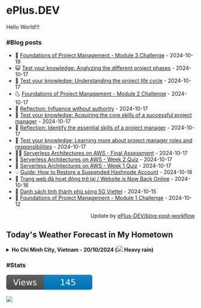 # ePlus.DEV

Hello World!!!

### #Blog posts

- 🧰 [Foundations of Project Management - Module 3 Challenge](https://eplus.dev/foundations-of-project-management-module-3-challenge) - 2024-10-19 
- 😺 [Test your knowledge: Analyzing the different project phases](https://eplus.dev/test-your-knowledge-analyzing-the-different-project-phases) - 2024-10-17 
- 🗽 [Test your knowledge: Understanding the project life cycle](https://eplus.dev/test-your-knowledge-understanding-the-project-life-cycle) - 2024-10-17 
- 🌜 [Foundations of Project Management - Module 2 Challenge](https://eplus.dev/foundations-of-project-management-module-2-challenge) - 2024-10-17 
- 📝 [Reflection: Influence without authority](https://eplus.dev/reflection-influence-without-authority) - 2024-10-17 
- 🚀 [Test your knowledge: Acquiring the core skills of a successful project manager](https://eplus.dev/test-your-knowledge-acquiring-the-core-skills-of-a-successful-project-manager) - 2024-10-17 
- 💼 [Reflection: Identify the essential skills of a project manager](https://eplus.dev/reflection-identify-the-essential-skills-of-a-project-manager) - 2024-10-17 
- 🦣 [Test your knowledge: Learning more about project manager roles and responsibilities](https://eplus.dev/test-your-knowledge-learning-more-about-project-manager-roles-and-responsibilities) - 2024-10-17 
- 👨‍🏫 [Serverless Architectures on AWS - Final Assessment](https://eplus.dev/serverless-architectures-on-aws-final-assessment) - 2024-10-17 
- 🔭 [Serverless Architectures on AWS - Week 2 Quiz](https://eplus.dev/serverless-architectures-on-aws-week-2-quiz) - 2024-10-17 
- 🤡 [Serverless Architectures on AWS - Week 1 Quiz](https://eplus.dev/serverless-architectures-on-aws-week-1-quiz) - 2024-10-17 
- 💡 [Guide: How to Restore a Suspended Hashnode Account](https://eplus.dev/guide-how-to-restore-a-suspended-hashnode-account) - 2024-10-16 
- 🦣 [Trang web đã hoạt động trở lại / Website is Now Back Online](https://eplus.dev/trang-web-da-hoat-dong-tro-lai-website-is-now-back-online) - 2024-10-16 
- 💪 [Danh sách tỉnh thành phủ sóng 5G Viettel](https://eplus.dev/danh-sach-tinh-thanh-phu-song-5g-viettel) - 2024-10-15 
- 🤡 [Foundations of Project Management - Module 1 Challenge](https://eplus.dev/foundations-of-project-management-module-1-challenge) - 2024-10-12 


<div align="right">
    Update by <a target="_blank" href="https://github.com/ePlus-DEV/blog-post-workflow">ePlus-DEV/blog-post-workflow</a>
</div>


## Today's Weather Forecast in My Hometown



<details>
    <summary><b>Ho Chi Minh City, Vietnam - 20/10/2024 (<img src="https://cdn.weatherapi.com/weather/64x64/day/308.png" width="25" /> Heavy rain)</b>
    </summary>

    
<table>
    <tr>
        <th>Hour</th>
        <td>00:00</td><td>01:00</td><td>02:00</td><td>03:00</td><td>04:00</td><td>05:00</td><td>06:00</td><td>07:00</td><td>08:00</td><td>09:00</td><td>10:00</td><td>11:00</td><td>12:00</td><td>13:00</td><td>14:00</td><td>15:00</td><td>16:00</td><td>17:00</td><td>18:00</td><td>19:00</td><td>20:00</td><td>21:00</td><td>22:00</td><td>23:00</td>
    </tr>
    <tr>
        <th>Weather</th>
        <td><img src="https://cdn.weatherapi.com/weather/64x64/night/116.png"></img></td><td><img src="https://cdn.weatherapi.com/weather/64x64/night/116.png"></img></td><td><img src="https://cdn.weatherapi.com/weather/64x64/night/116.png"></img></td><td><img src="https://cdn.weatherapi.com/weather/64x64/night/113.png"></img></td><td><img src="https://cdn.weatherapi.com/weather/64x64/night/119.png"></img></td><td><img src="https://cdn.weatherapi.com/weather/64x64/night/176.png"></img></td><td><img src="https://cdn.weatherapi.com/weather/64x64/day/176.png"></img></td><td><img src="https://cdn.weatherapi.com/weather/64x64/day/176.png"></img></td><td><img src="https://cdn.weatherapi.com/weather/64x64/day/296.png"></img></td><td><img src="https://cdn.weatherapi.com/weather/64x64/day/353.png"></img></td><td><img src="https://cdn.weatherapi.com/weather/64x64/day/176.png"></img></td><td><img src="https://cdn.weatherapi.com/weather/64x64/day/353.png"></img></td><td><img src="https://cdn.weatherapi.com/weather/64x64/day/353.png"></img></td><td><img src="https://cdn.weatherapi.com/weather/64x64/day/353.png"></img></td><td><img src="https://cdn.weatherapi.com/weather/64x64/day/353.png"></img></td><td><img src="https://cdn.weatherapi.com/weather/64x64/day/353.png"></img></td><td><img src="https://cdn.weatherapi.com/weather/64x64/day/356.png"></img></td><td><img src="https://cdn.weatherapi.com/weather/64x64/day/356.png"></img></td><td><img src="https://cdn.weatherapi.com/weather/64x64/night/353.png"></img></td><td><img src="https://cdn.weatherapi.com/weather/64x64/night/353.png"></img></td><td><img src="https://cdn.weatherapi.com/weather/64x64/night/353.png"></img></td><td><img src="https://cdn.weatherapi.com/weather/64x64/night/353.png"></img></td><td><img src="https://cdn.weatherapi.com/weather/64x64/night/353.png"></img></td><td><img src="https://cdn.weatherapi.com/weather/64x64/night/143.png"></img></td>
    </tr>
    <tr>
        <th>Condition</th>
        <td width="200px">Partly Cloudy </td><td width="200px">Partly Cloudy </td><td width="200px">Partly Cloudy </td><td width="200px">Clear</td><td width="200px">Cloudy </td><td width="200px">Patchy rain nearby</td><td width="200px">Patchy rain nearby</td><td width="200px">Patchy rain nearby</td><td width="200px">Light rain</td><td width="200px">Light rain shower</td><td width="200px">Patchy rain nearby</td><td width="200px">Light rain shower</td><td width="200px">Light rain shower</td><td width="200px">Light rain shower</td><td width="200px">Light rain shower</td><td width="200px">Light rain shower</td><td width="200px">Moderate or heavy rain shower</td><td width="200px">Moderate or heavy rain shower</td><td width="200px">Light rain shower</td><td width="200px">Light rain shower</td><td width="200px">Light rain shower</td><td width="200px">Light rain shower</td><td width="200px">Light rain shower</td><td width="200px">Mist</td>
    </tr>
    <tr>
        <th>Temperature</th>
        <td>24.4 °C</td><td>24.3 °C</td><td>24.3 °C</td><td>25.4 °C</td><td>24.3 °C</td><td>24.1 °C</td><td>24.3 °C</td><td>25.6 °C</td><td>27 °C</td><td>28.3 °C</td><td>29.4 °C</td><td>30.3 °C</td><td>29 °C</td><td>28.9 °C</td><td>29.2 °C</td><td>28.8 °C</td><td>27.3 °C</td><td>25.7 °C</td><td>25.3 °C</td><td>25.1 °C</td><td>24.8 °C</td><td>24.4 °C</td><td>24.1 °C</td><td>24 °C</td>
    </tr>
    <tr>
        <th>Wind</th>
        <td>6.8 kph</td><td>5.8 kph</td><td>5 kph</td><td>5.8 kph</td><td>3.2 kph</td><td>2.2 kph</td><td>1.1 kph</td><td>0.4 kph</td><td>0.4 kph</td><td>0.7 kph</td><td>1.1 kph</td><td>2.2 kph</td><td>5 kph</td><td>6.5 kph</td><td>7.9 kph</td><td>10.1 kph</td><td>10.1 kph</td><td>11.2 kph</td><td>11.2 kph</td><td>10.1 kph</td><td>10.4 kph</td><td>10.8 kph</td><td>8.3 kph</td><td>6.8 kph</td>
    </tr>
</table>


<div align="right">
    Updated at: 2024-10-19T20:53:16Z - by <a target="_blank"
        href="https://github.com/ePlus-DEV/weather-forecast">ePlus-DEV/weather-forecast</a>
</div>
</details>


### #Stats

[![Image of counter](https://github.com/ePlus-DEV/view-counter/blob/main/svg/685088620/badge.svg)](https://github.com/ePlus-DEV/view-counter/blob/main/readme/685088620/week.md)

![](https://komarev.com/ghpvc/?username=ePlus-DEV&style=for-the-badge)
